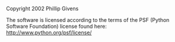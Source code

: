 Copyright 2002 Phillip Givens

The software is licensed according to the terms of the PSF (Python Software Foundation) license found here: http://www.python.org/psf/license/